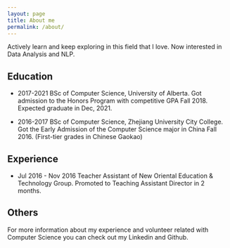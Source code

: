 ```yaml
---
layout: page
title: About me
permalink: /about/
---
```

Actively learn and keep exploring in this field that I love. Now interested in Data Analysis and NLP.

## Education
* 2017-2021 BSc of Computer Science, University of Alberta. Got admission to the Honors Program with competitive GPA Fall 2018.
 Expected graduate in Dec, 2021.

* 2016-2017 BSc of Computer Science, Zhejiang University City College. Got the Early Admission of the Computer Science major in China Fall 2016. (First-tier grades in Chinese Gaokao)

## Experience
* Jul 2016 - Nov 2016 Teacher Assistant of New Oriental Education & Technology Group. Promoted to Teaching Assistant Director in 2 months.

## Others
For more information about my experience and volunteer related with Computer Science you can check out my Linkedin and Github.



    

